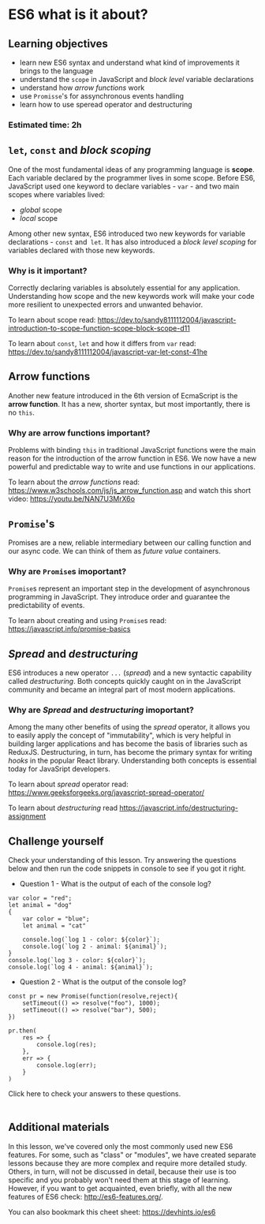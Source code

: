 # ES6 what is it about?

## Learning objectives
- learn new ES6 syntax and understand what kind of improvements it brings to the language
- understand the `scope` in JavaScript and *block level* variable declarations
- understand how *arrow functions* work
- use `Promisse`'s  for assynchronous events handling
- learn how to use speread operator and destructuring

### Estimated time: 2h

## `let`, `const` and *block scoping*
One of the most fundamental ideas of any programming language is **scope**. Each variable declared by the programmer lives in some scope. Before ES6, JavaScript used one keyword to declare variables - `var` - and two main scopes where variables lived:
- *global* scope
- *local* scope

Among other new syntax, ES6 introduced two new keywords for variable declarations - `const` and` let`. It has also introduced a *block level scoping* for variables declared with those new keywords.


### Why is it important?
Correctly declaring variables is absolutely essential for any application. Understanding how scope and the new keywords work will make your code more resilient to unexpected errors and unwanted behavior.

To learn about scope read: https://dev.to/sandy8111112004/javascript-introduction-to-scope-function-scope-block-scope-d11

To learn about  `const`, `let` and how it differs from `var` read: https://dev.to/sandy8111112004/javascript-var-let-const-41he

## Arrow functions
Another new feature introduced in the 6th version of EcmaScript is the **arrow function**. It has a new, shorter syntax, but most importantly, there is no `this`.

### Why are arrow functions important?
Problems with binding `this` in traditional JavaScript functions were the main reason for the introduction of the arrow function in ES6. We now have a new  powerful and predictable way to write and use functions in our applications.

To learn about the *arrow functions* read: https://www.w3schools.com/js/js_arrow_function.asp
and watch this short video: https://youtu.be/NAN7U3MrX6o

## `Promise`'s 
Promises are a new, reliable intermediary between our calling function and our async code. We can think of them as *future value* containers.


### Why are `Promise`s imoportant?
`Promise`s represent an important step in the development of asynchronous programming in JavaScript. They introduce order and guarantee the predictability of events.

To learn about creating and using `Promise`s read:
https://javascript.info/promise-basics

## *Spread* and *destructuring*
ES6 introduces a new operator `...` (*spread*) and a new syntactic capability called *destructuring*. Both concepts quickly caught on in the JavaScript community and became an integral part of most modern applications.

### Why are *Spread* and *destructuring* imoportant?
Among the many other benefits of using the *spread* operator, it allows you to easily apply the concept of "immutability", which is very helpful in building larger applications and has become the basis of libraries such as ReduxJS.
Destructuring, in turn, has become the primary syntax for writing *hooks* in the popular React library. Understanding both concepts is essential today for JavaSript developers.

To learn about *spread* operator read: https://www.geeksforgeeks.org/javascript-spread-operator/

To learn about *destructuring* read https://javascript.info/destructuring-assignment





## Challenge yourself
Check your understanding of this lesson. Try answering the questions below and then run the code snippets in console to see if you got it right.


- Question 1 - What is the output of each of the console log?
```
var color = "red";
let animal = "dog"
{
    var color = "blue";
    let animal = "cat"
    
    console.log(`log 1 - color: ${color}`);
    console.log(`log 2 - animal: ${animal}`);
}
console.log(`log 3 - color: ${color}`);
console.log(`log 4 - animal: ${animal}`);
```
- Question 2 - What is the output of the console log?
```
const pr = new Promise(function(resolve,reject){
    setTimeout(() => resolve("foo"), 1000);
    setTimeout(() => resolve("bar"), 500);
})

pr.then(
    res => {
        console.log(res);
    },
    err => {
        console.log(err);
    }
)
```

Click here to check your answers to these questions. <Option link to a subpage with answers to the challenge yourself questions>


## Additional materials
In this lesson, we've covered only the most commonly used new ES6 features. For some, such as "class" or "modules", we have created separate lessons because they are more complex and require more detailed study. Others, in turn, will not be discussed in detail, because their use is too specific and you probably won't need them at this stage of learning.
However, if you want to get acquainted, even briefly, with all the new features of ES6 check: http://es6-features.org/.

You can also bookmark this cheet sheet: https://devhints.io/es6
